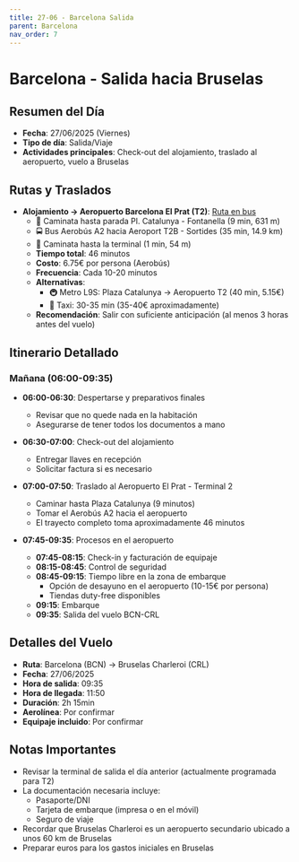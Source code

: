 ```yaml
---
title: 27-06 - Barcelona Salida
parent: Barcelona
nav_order: 7
---
```


# Barcelona - Salida hacia Bruselas

## Resumen del Día
* **Fecha**: 27/06/2025 (Viernes)
* **Tipo de día**: Salida/Viaje
* **Actividades principales**: Check-out del alojamiento, traslado al aeropuerto, vuelo a Bruselas

## Rutas y Traslados
* **Alojamiento → Aeropuerto Barcelona El Prat (T2)**: [Ruta en bus](https://www.google.com/maps/dir/?api=1&origin=Carrer+de+Verdaguer+i+Call%C3%ADs,+10,+Ciutat+Vella,+08003+Barcelona&destination=Aeropuerto+de+Barcelona+El+Prat+T2&travelmode=transit)
  * 🚶 Caminata hasta parada Pl. Catalunya - Fontanella (9 min, 631 m)
  * 🚍 Bus Aerobús A2 hacia Aeroport T2B - Sortides (35 min, 14.9 km)
  * 🚶 Caminata hasta la terminal (1 min, 54 m)
  * **Tiempo total**: 46 minutos
  * **Costo**: 6.75€ por persona (Aerobús)
  * **Frecuencia**: Cada 10-20 minutos
  * **Alternativas**:
    * 🚇 Metro L9S: Plaza Catalunya → Aeropuerto T2 (40 min, 5.15€)
    * 🚕 Taxi: 30-35 min (35-40€ aproximadamente)
  * **Recomendación**: Salir con suficiente anticipación (al menos 3 horas antes del vuelo)

## Itinerario Detallado
### Mañana (06:00-09:35)
* **06:00-06:30**: Despertarse y preparativos finales
  * Revisar que no quede nada en la habitación
  * Asegurarse de tener todos los documentos a mano

* **06:30-07:00**: Check-out del alojamiento
  * Entregar llaves en recepción
  * Solicitar factura si es necesario
  
* **07:00-07:50**: Traslado al Aeropuerto El Prat - Terminal 2
  * Caminar hasta Plaza Catalunya (9 minutos)
  * Tomar el Aerobús A2 hacia el aeropuerto
  * El trayecto completo toma aproximadamente 46 minutos
  
* **07:45-09:35**: Procesos en el aeropuerto
  * **07:45-08:15**: Check-in y facturación de equipaje
  * **08:15-08:45**: Control de seguridad
  * **08:45-09:15**: Tiempo libre en la zona de embarque
    * Opción de desayuno en el aeropuerto (10-15€ por persona)
    * Tiendas duty-free disponibles
  * **09:15**: Embarque
  * **09:35**: Salida del vuelo BCN-CRL

## Detalles del Vuelo
* **Ruta**: Barcelona (BCN) → Bruselas Charleroi (CRL)
* **Fecha**: 27/06/2025
* **Hora de salida**: 09:35
* **Hora de llegada**: 11:50
* **Duración**: 2h 15min
* **Aerolínea**: Por confirmar
* **Equipaje incluido**: Por confirmar

## Notas Importantes
* Revisar la terminal de salida el día anterior (actualmente programada para T2)
* La documentación necesaria incluye:
  * Pasaporte/DNI
  * Tarjeta de embarque (impresa o en el móvil)
  * Seguro de viaje
* Recordar que Bruselas Charleroi es un aeropuerto secundario ubicado a unos 60 km de Bruselas
* Preparar euros para los gastos iniciales en Bruselas





